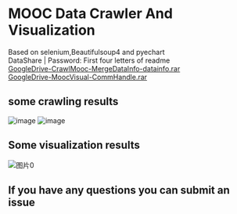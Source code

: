 # MOOC Data Crawler And Visualization
Based on selenium,Beautifulsoup4 and pyechart  
DataShare | Password: First four letters of readme  
[GoogleDrive-CrawlMooc-MergeDataInfo-datainfo.rar](https://drive.google.com/file/d/1WHhcCeKclFeSpXJqk3hacMefClK0o97v/view?usp=sharing)  
[GoogleDrive-MoocVisual-CommHandle.rar](https://drive.google.com/file/d/1z0obKSREZQZKDE3QkPXD_Yn0ImXupgqf/view?usp=sharing )  
## some crawling results  
![image](https://github.com/UMR-kira/MoocCrawlerDV/assets/113828450/52a6e060-806c-4151-bdc8-7a8cb693d732)
![image](https://github.com/UMR-kira/MoocCrawlerDV/assets/113828450/bbd3be6f-df93-4687-afe1-759d51ff5e96)  
## Some visualization results  
![图片0](https://github.com/UMR-kira/MoocCrawlerDV/assets/113828450/9392dfc3-fa53-4425-8c23-33b62c0eed69)  
## If you have any questions you can submit an issue
